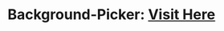# Background-Picker: <a target="_blank" href="https://time-of-the-day-picker.netlify.app/">Visit Here</a>
